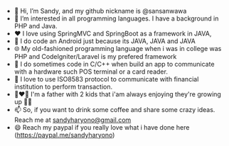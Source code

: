 - 👋 Hi, I’m Sandy, and my github nickname is @sansanwawa
- 👀 I’m interested in all programming languages. I have a background in PHP and Java.
- ❤️ I love using SpringMVC and SpringBoot as a framework in JAVA,
- 📱 I do code an Android just because its JAVA, JAVA and JAVA
- 🌐 My old-fashioned programming language when i was in college was PHP and CodeIgniter/Laravel is my prefered framework
- 🥁 I do sometimes code in C/C++ when build an app to communicate with a hardware such POS terminal or a card reader.
- 🌱 I love to use ISO8583 protocol to communicate with financial institution to perform transaction.
- 👩‍❤️‍👨 I'm a father with 2 kids that i'am always enjoying they're growing up 🍎🍏
- 📫 So, if you want to drink some coffee and share some crazy ideas. Reach me at sandyharyono@gmail.com
- 😄 Reach my paypal if you really love what i have done here (https://paypal.me/sandyharyono)

<!---
sansanwawa/sansanwawa is a ✨ special ✨ repository because its `README.md` (this file) appears on your GitHub profile.
You can click the Preview link to take a look at your changes.
--->
